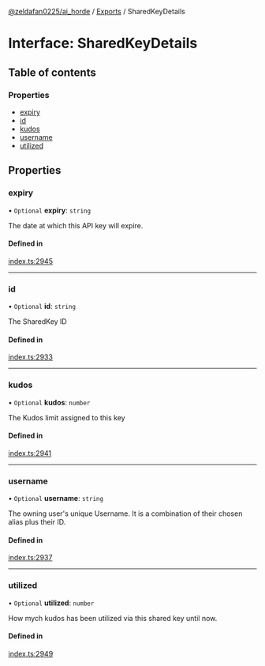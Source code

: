 [@zeldafan0225/ai_horde](../README.md) / [Exports](../modules.md) / SharedKeyDetails

# Interface: SharedKeyDetails

## Table of contents

### Properties

- [expiry](SharedKeyDetails.md#expiry)
- [id](SharedKeyDetails.md#id)
- [kudos](SharedKeyDetails.md#kudos)
- [username](SharedKeyDetails.md#username)
- [utilized](SharedKeyDetails.md#utilized)

## Properties

### expiry

• `Optional` **expiry**: `string`

The date at which this API key will expire.

#### Defined in

[index.ts:2945](https://github.com/ZeldaFan0225/ai_horde/blob/c593245/index.ts#L2945)

___

### id

• `Optional` **id**: `string`

The SharedKey ID

#### Defined in

[index.ts:2933](https://github.com/ZeldaFan0225/ai_horde/blob/c593245/index.ts#L2933)

___

### kudos

• `Optional` **kudos**: `number`

The Kudos limit assigned to this key

#### Defined in

[index.ts:2941](https://github.com/ZeldaFan0225/ai_horde/blob/c593245/index.ts#L2941)

___

### username

• `Optional` **username**: `string`

The owning user's unique Username. It is a combination of their chosen alias plus their ID.

#### Defined in

[index.ts:2937](https://github.com/ZeldaFan0225/ai_horde/blob/c593245/index.ts#L2937)

___

### utilized

• `Optional` **utilized**: `number`

How mych kudos has been utilized via this shared key until now.

#### Defined in

[index.ts:2949](https://github.com/ZeldaFan0225/ai_horde/blob/c593245/index.ts#L2949)
